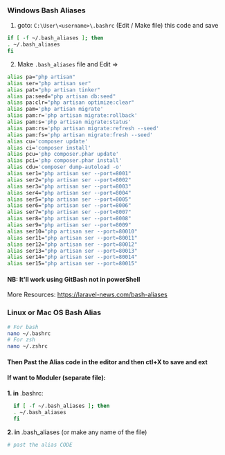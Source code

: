### Windows Bash Aliases

1. goto: ```C:\User\<username>\.bashrc``` (Edit / Make file) this code and save
  ```sh
  if [ -f ~/.bash_aliases ]; then
  . ~/.bash_aliases
  fi
  ```
2. Make ```.bash_aliases``` file and Edit => 
  ```sh
  alias pa="php artisan"
  alias ser="php artisan ser"
  alias pat="php artisan tinker"
  alias pa:seed="php artisan db:seed"
  alias pa:clr="php artisan optimize:clear"
  alias pam='php artisan migrate'
  alias pam:r='php artisan migrate:rollback'
  alias pam:s='php artisan migrate:status'
  alias pam:rs='php artisan migrate:refresh --seed'
  alias pam:fs='php artisan migrate:fresh --seed'
  alias cu='composer update'
  alias ci='composer install'
  alias pcu='php composer.phar update'
  alias pci='php composer.phar install'
  alias cdu='composer dump-autoload -o'
  alias ser1="php artisan ser --port=8001"
  alias ser2="php artisan ser --port=8002"
  alias ser3="php artisan ser --port=8003"
  alias ser4="php artisan ser --port=8004"
  alias ser5="php artisan ser --port=8005"
  alias ser6="php artisan ser --port=8006"
  alias ser7="php artisan ser --port=8007"
  alias ser8="php artisan ser --port=8008"
  alias ser9="php artisan ser --port=8009"
  alias ser10="php artisan ser --port=80010"
  alias ser11="php artisan ser --port=80011"
  alias ser12="php artisan ser --port=80012"
  alias ser13="php artisan ser --port=80013"
  alias ser14="php artisan ser --port=80014"
  alias ser15="php artisan ser --port=80015"
  ```
  
  
  
  #### NB: It'll work using GitBash not in powerShell
  More Resources: https://laravel-news.com/bash-aliases


### Linux or Mac OS Bash Alias
```sh
# For bash
nano ~/.bashrc
# For zsh
nano ~/.zshrc
```
#### Then Past the Alias code in the editor and then ctl+X to save and ext
#### If want to Moduler (separate file):
__1. in__ .bashrc:
```sh
  if [ -f ~/.bash_aliases ]; then
  . ~/.bash_aliases
  fi
```
__2. in__ .bash_aliases (or make any name of the file)
```sh
# past the alias CODE
```
